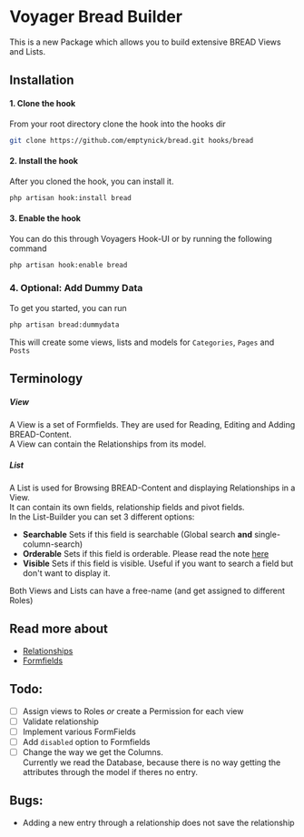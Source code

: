 # Voyager Bread Builder
This is a new Package which allows you to build extensive BREAD Views and Lists.  
## Installation
#### 1. Clone the hook
From your root directory clone the hook into the hooks dir
```bash
git clone https://github.com/emptynick/bread.git hooks/bread
```
#### 2. Install the hook
After you cloned the hook, you can install it.
```bash
php artisan hook:install bread
```
#### 3. Enable the hook
You can do this through Voyagers Hook-UI or by running the following command
```bash
php artisan hook:enable bread
```
### 4. Optional: Add Dummy Data
To get you started, you can run
```bash
php artisan bread:dummydata
```
This will create some views, lists and models for `Categories`, `Pages` and `Posts`
## Terminology
##### View
A View is a set of Formfields. They are used for Reading, Editing and Adding BREAD-Content.  
A View can contain the Relationships from its model.
##### List
A List is used for Browsing BREAD-Content and displaying Relationships in a View.  
It can contain its own fields, relationship fields and pivot fields.  
In the List-Builder you can set 3 different options:
- **Searchable** Sets if this field is searchable (Global search **and** single-column-search)
- **Orderable** Sets if this field is orderable. Please read the note [here](/docs/Relationships.md)
- **Visible** Sets if this field is visible. Useful if you want to search a field but don't want to display it.

Both Views and Lists can have a free-name (and get assigned to different Roles)


## Read more about
- [Relationships](/docs/Relationships.md)
- [Formfields](/docs/Formfields.md)

## Todo:
- [ ] Assign views to Roles *or* create a Permission for each view
- [ ] Validate relationship
- [ ] Implement various FormFields
- [ ] Add `disabled` option to Formfields
- [ ] Change the way we get the Columns.  
	Currently we read the Database, because there is no way getting the attributes through the model if theres no entry.

## Bugs:
- Adding a new entry through a relationship does not save the relationship
